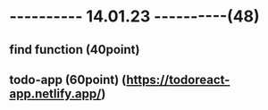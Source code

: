 # ---------- 14.01.23 ----------(48)

## find function (40point)

## todo-app (60point) (https://todoreact-app.netlify.app/)
